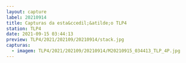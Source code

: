 ```yaml
---
layout: capture
label: 20210914
title: Capturas da esta&ccedil;&atilde;o TLP4
station: TLP4
date: 2021-09-15 03:44:13
preview: TLP4/2021/202109/20210914/stack.jpg
capturas:
  - imagem: TLP4/2021/202109/20210914/M20210915_034413_TLP_4P.jpg
---
```

